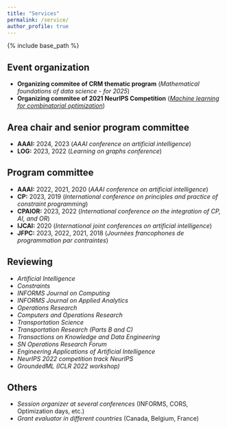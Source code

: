 ```yaml
---
title: "Services"
permalink: /service/
author_profile: true
---
```


{% include base_path %}

## Event organization

* **Organizing commitee of CRM thematic program**  (*Mathematical foundations of data science - for 2025*)
* **Organizing commitee of 2021 NeurIPS Competition** ([*Machine learning for combinatorial optimization*](https://www.ecole.ai/2021/ml4co-competition/)) 

## Area chair and senior program committee

* **AAAI:** 2024, 2023 (*AAAI conference on artificial intelligence*)
* **LOG:** 2023, 2022 (*Learning on graphs conference*)

## Program committee

* **AAAI:** 2022, 2021, 2020 (*AAAI conference on artificial intelligence*)
* **CP:** 2023, 2019 (*International conference on principles and practice of constraint programming*)
* **CPAIOR:** 2023, 2022 (*International conference on the integration of CP, AI, and OR*)
* **IJCAI:** 2020 (*International joint conferences on artificial intelligence*)
* **JFPC:** 2023, 2022, 2021, 2018 (*Journées francophones de programmation par contraintes*)

## Reviewing

* *Artificial Intelligence*
* *Constraints*
* *INFORMS Journal on Computing*
* *INFORMS Journal on Applied Analytics*
* *Operations Research*
* *Computers and Operations Research*
* *Transportation Science*
* *Transportation Research (Parts B and C)*
* *Transactions on Knowledge and Data Engineering*
* *SN Operations Research Forum*
* *Engineering Applications of Artificial Intelligence*
* *NeurIPS 2022 competition track NeurIPS*
* *GroundedML (ICLR 2022 workshop)*

## Others

* *Session organizer at several conferences* (INFORMS, CORS, Optimization days, etc.)
* *Grant evaluator in different countries* (Canada, Belgium, France)